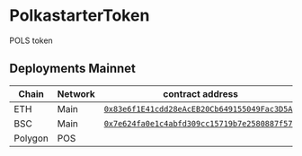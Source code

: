 # PolkastarterToken

POLS token

## Deployments Mainnet

| Chain   | Network | contract address |
|---------|---------|------------------|
| ETH     | Main    | [`0x83e6f1E41cdd28eAcEB20Cb649155049Fac3D5Aa`](https://etherscan.io/address/0x83e6f1E41cdd28eAcEB20Cb649155049Fac3D5Aa) |
| BSC     | Main    | [`0x7e624fa0e1c4abfd309cc15719b7e2580887f570`](https://bscscan.com/token/0x7e624fa0e1c4abfd309cc15719b7e2580887f570) |
| Polygon | POS     |  |
